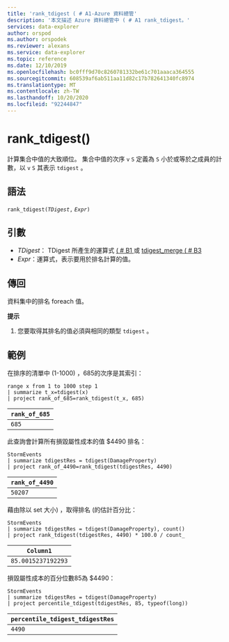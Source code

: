 ```yaml
---
title: 'rank_tdigest ( # A1-Azure 資料總管'
description: '本文描述 Azure 資料總管中 ( # A1 rank_tdigest。'
services: data-explorer
author: orspod
ms.author: orspodek
ms.reviewer: alexans
ms.service: data-explorer
ms.topic: reference
ms.date: 12/10/2019
ms.openlocfilehash: bc0fff9d70c8260781332be61c701aaaca364555
ms.sourcegitcommit: 608539af6ab511aa11d82c17b782641340fc8974
ms.translationtype: MT
ms.contentlocale: zh-TW
ms.lasthandoff: 10/20/2020
ms.locfileid: "92244847"
---
```

# <a name="rank_tdigest"></a>rank_tdigest()

計算集合中值的大致順位。 集合中值的次序 `v` `S` 定義為 `S` 小於或等於之成員的計數，以 `v` `S` 其表示 `tdigest` 。

## <a name="syntax"></a>語法

`rank_tdigest(`*`TDigest`*`,` *`Expr`*`)`

## <a name="arguments"></a>引數

* *TDigest*： TDigest 所產生的運算式 [ ( # B1 ](tdigest-aggfunction.md) 或 [tdigest_merge ( # B3 ](tdigest-merge-aggfunction.md)
* *Expr*：運算式，表示要用於排名計算的值。

## <a name="returns"></a>傳回

資料集中的排名 foreach 值。

**提示**

1) 您要取得其排名的值必須與相同的類型 `tdigest` 。

## <a name="examples"></a>範例

在排序的清單中 (1-1000) ，685的次序是其索引：

<!-- csl: https://help.kusto.windows.net:443/Samples -->
```kusto
range x from 1 to 1000 step 1
| summarize t_x=tdigest(x)
| project rank_of_685=rank_tdigest(t_x, 685)
```

|`rank_of_685`|
|-------------|
|`685`        |

此查詢會計算所有損毀屬性成本的值 $4490 排名：

<!-- csl: https://help.kusto.windows.net:443/Samples -->
```kusto
StormEvents
| summarize tdigestRes = tdigest(DamageProperty)
| project rank_of_4490=rank_tdigest(tdigestRes, 4490) 

```

|`rank_of_4490`|
|--------------|
|`50207`       |

藉由除以 set 大小) ，取得排名 (的估計百分比：

<!-- csl: https://help.kusto.windows.net:443/Samples -->
```kusto
StormEvents
| summarize tdigestRes = tdigest(DamageProperty), count()
| project rank_tdigest(tdigestRes, 4490) * 100.0 / count_

```

|`Column1`         |
|------------------|
|`85.0015237192293`|


損毀屬性成本的百分位數85為 $4490：

<!-- csl: https://help.kusto.windows.net:443/Samples -->
```kusto
StormEvents
| summarize tdigestRes = tdigest(DamageProperty)
| project percentile_tdigest(tdigestRes, 85, typeof(long))

```

|`percentile_tdigest_tdigestRes`|
|-------------------------------|
|`4490`                         |


